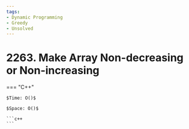 ```yaml
---
tags:
- Dynamic Programming
- Greedy
- Unsolved
---
```



# 2263. Make Array Non-decreasing or Non-increasing

=== "C++"

    $Time: O()$

    $Space: O()$

    ```c++
    ```